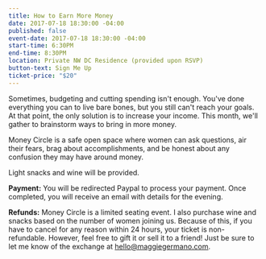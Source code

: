 ```yaml
---
title: How to Earn More Money
date: 2017-07-18 18:30:00 -04:00
published: false
event-date: 2017-07-18 18:30:00 -04:00
start-time: 6:30PM
end-time: 8:30PM
location: Private NW DC Residence (provided upon RSVP)
button-text: Sign Me Up
ticket-price: "$20"
---
```


Sometimes, budgeting and cutting spending isn't enough. You've done everything you can to live bare bones, but you still can't reach your goals. At that point, the only solution is to increase your income. This month, we'll gather to brainstorm ways to bring in more money.

Money Circle is a safe open space where women can ask questions, air their fears, brag about accomplishments, and be honest about any confusion they may have around money.

Light snacks and wine will be provided.

**Payment:** You will be redirected Paypal to process your payment. Once completed, you will receive an email with details for the evening.

**Refunds:** Money Circle is a limited seating event. I also purchase wine and snacks based on the number of women joining us. Because of this, if you have to cancel for any reason within 24 hours, your ticket is non-refundable. However, feel free to gift it or sell it to a friend! Just be sure to let me know of the exchange at [hello@maggiegermano.com](mailto:hello@maggiegermano.com).